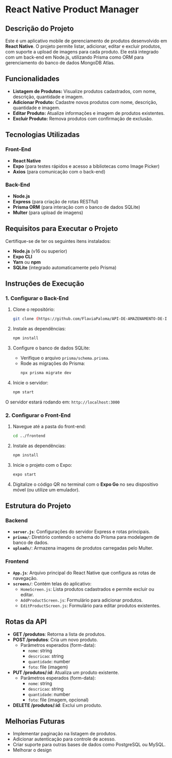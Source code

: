 # React Native Product Manager

## Descrição do Projeto

Este é um aplicativo mobile de gerenciamento de produtos desenvolvido em **React Native**. O projeto permite listar, adicionar, editar e excluir produtos, com suporte a upload de imagens para cada produto. Ele está integrado com um back-end em Node.js, utilizando Prisma como ORM para gerenciamento do banco de dados MongoDB Atlas.

## Funcionalidades

- **Listagem de Produtos:** Visualize produtos cadastrados, com nome, descrição, quantidade e imagem.
- **Adicionar Produto:** Cadastre novos produtos com nome, descrição, quantidade e imagem.
- **Editar Produto:** Atualize informações e imagem de produtos existentes.
- **Excluir Produto:** Remova produtos com confirmação de exclusão.

## Tecnologias Utilizadas

### Front-End
- **React Native**
- **Expo** (para testes rápidos e acesso a bibliotecas como Image Picker)
- **Axios** (para comunicação com o back-end)

### Back-End
- **Node.js**
- **Express** (para criação de rotas RESTful)
- **Prisma ORM** (para interação com o banco de dados SQLite)
- **Multer** (para upload de imagens)

## Requisitos para Executar o Projeto

Certifique-se de ter os seguintes itens instalados:

- **Node.js** (v16 ou superior)
- **Expo CLI**
- **Yarn** ou **npm**
- **SQLite** (integrado automaticamente pelo Prisma)

## Instruções de Execução

### 1. Configurar o Back-End

1. Clone o repositório:
   ```bash
   git clone (https://github.com/FlaviaPaloma/API-DE-AMAZENAMENTO-DE-IMAGEM.git)
   ```

2. Instale as dependências:
   ```bash
   npm install
   ```

3. Configure o banco de dados SQLite:
   - Verifique o arquivo `prisma/schema.prisma`.
   - Rode as migrações do Prisma:
     ```bash
     npx prisma migrate dev
     ```

4. Inicie o servidor:
   ```bash
   npm start
   ```

O servidor estará rodando em: `http://localhost:3000`

### 2. Configurar o Front-End

1. Navegue até a pasta do front-end:
   ```bash
   cd ../frontend
   ```

2. Instale as dependências:
   ```bash
   npm install
   ```

3. Inicie o projeto com o Expo:
   ```bash
   expo start
   ```

4. Digitalize o código QR no terminal com o **Expo Go** no seu dispositivo móvel (ou utilize um emulador).

## Estrutura do Projeto

### Backend
- **`server.js`**: Configurações do servidor Express e rotas principais.
- **`prisma/`**: Diretório contendo o schema do Prisma para modelagem de banco de dados.
- **`uploads/`**: Armazena imagens de produtos carregadas pelo Multer.

### Frontend
- **`App.js`**: Arquivo principal do React Native que configura as rotas de navegação.
- **`screens/`**: Contém telas do aplicativo:
  - `HomeScreen.js`: Lista produtos cadastrados e permite excluir ou editar.
  - `AddProductScreen.js`: Formulário para adicionar produtos.
  - `EditProductScreen.js`: Formulário para editar produtos existentes.

## Rotas da API

- **GET /produtos**: Retorna a lista de produtos.
- **POST /produtos**: Cria um novo produto.
  - Parâmetros esperados (form-data):
    - `nome`: string
    - `descricao`: string
    - `quantidade`: number
    - `foto`: file (imagem)
- **PUT /produtos/:id**: Atualiza um produto existente.
  - Parâmetros esperados (form-data):
    - `nome`: string
    - `descricao`: string
    - `quantidade`: number
    - `foto`: file (imagem, opcional)
- **DELETE /produtos/:id**: Exclui um produto.

## Melhorias Futuras

- Implementar paginação na listagem de produtos.
- Adicionar autenticação para controle de acesso.
- Criar suporte para outras bases de dados como PostgreSQL ou MySQL.
- Melhorar o design 
